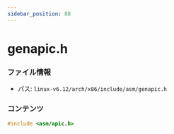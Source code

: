 ```yaml
---
sidebar_position: 88
---
```

# genapic.h

### ファイル情報

- パス: `linux-v6.12/arch/x86/include/asm/genapic.h`

### コンテンツ

```h
#include <asm/apic.h>

```
